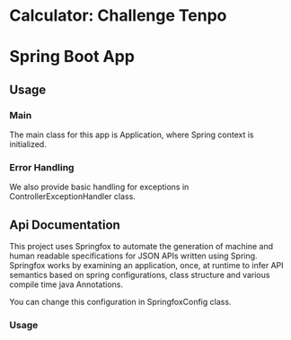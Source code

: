 # Calculator: Challenge Tenpo

# Spring Boot App

## Usage

### Main

The main class for this app is Application, where Spring context is initialized.

### Error Handling

We also provide basic handling for exceptions in ControllerExceptionHandler class.

## Api Documentation

This project uses Springfox to automate the generation of machine and human readable specifications for JSON APIs
written using Spring. Springfox works by examining an application, once, at runtime to infer API semantics based on
spring configurations, class structure and various compile time java Annotations.

You can change this configuration in SpringfoxConfig class.

### Usage
